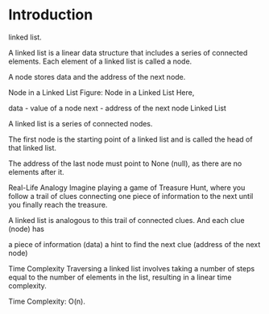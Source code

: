 # Introduction
 linked list.

A linked list is a linear data structure that includes a series of connected elements. Each element of a linked list is called a node.

A node stores data and the address of the next node.

Node in a Linked List
Figure: Node in a Linked List
Here,

data - value of a node
next - address of the next node
Linked List

A linked list is a series of connected nodes.

The first node is the starting point of a linked list and is called the head of that linked list.

The address of the last node must point to None (null), as there are no elements after it.

Real-Life Analogy
Imagine playing a game of Treasure Hunt, where you follow a trail of clues connecting one piece of information to the next until you finally reach the treasure.

A linked list is analogous to this trail of connected clues. And each clue (node) has

a piece of information (data)
a hint to find the next clue (address of the next node)

Time Complexity
Traversing a linked list involves taking a number of steps equal to the number of elements in the list, resulting in a linear time complexity.

Time Complexity: O(n).